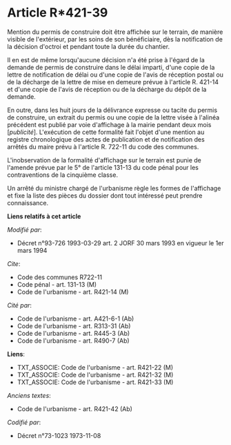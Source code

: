 # Article R*421-39

Mention du permis de construire doit être affichée sur le terrain, de manière visible de l'extérieur, par les soins de son
bénéficiaire, dès la notification de la décision d'octroi et pendant toute la durée du chantier.

Il en est de même lorsqu'aucune décision n'a été prise à l'égard de la demande de permis de construire dans le délai imparti,
d'une copie de la lettre de notification de délai ou d'une copie de l'avis de réception postal ou de la décharge de la lettre
de mise en demeure prévue à l'article R. 421-14 et d'une copie de l'avis de réception ou de la décharge du dépôt de la
demande.

En outre, dans les huit jours de la délivrance expresse ou tacite du permis de construire, un extrait du permis ou une copie
de la lettre visée à l'alinéa précédent est publié par voie d'affichage à la mairie pendant deux mois [*publicité*].
L'exécution de cette formalité fait l'objet d'une mention au registre chronologique des actes de publication et de
notification des arrêtés du maire prévu à l'article R. 722-11 du code des communes.

L'inobservation de la formalité d'affichage sur le terrain est punie de l'amende prévue par le 5° de l'article 131-13 du code
pénal pour les contraventions de la cinquième classe.

Un arrêté du ministre chargé de l'urbanisme règle les formes de l'affichage et fixe la liste des pièces du dossier dont tout
intéressé peut prendre connaissance.

**Liens relatifs à cet article**

_Modifié par_:

  - Décret n°93-726 1993-03-29 art. 2 JORF 30 mars 1993 en vigueur le 1er mars 1994

_Cite_:

  - Code des communes R722-11
  - Code pénal - art. 131-13 (M)
  - Code de l'urbanisme - art. R421-14 (M)

_Cité par_:

  - Code de l'urbanisme - art. A421-6-1 (Ab)
  - Code de l'urbanisme - art. R313-31 (Ab)
  - Code de l'urbanisme - art. R445-3 (Ab)
  - Code de l'urbanisme - art. R490-7 (Ab)

**Liens**:

  - TXT_ASSOCIE: Code de l'urbanisme - art. R421-22 (M)
  - TXT_ASSOCIE: Code de l'urbanisme - art. R421-32 (M)
  - TXT_ASSOCIE: Code de l'urbanisme - art. R421-33 (M)

_Anciens textes_:

  - Code de l'urbanisme - art. R421-42 (Ab)

_Codifié par_:

  - Décret n°73-1023 1973-11-08

